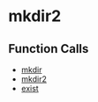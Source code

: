# mkdir2

## Function Calls
- [mkdir](Helper/mkdir.md)
- [mkdir2](mkdir2.md)
- [exist](Helper/exist.md)
